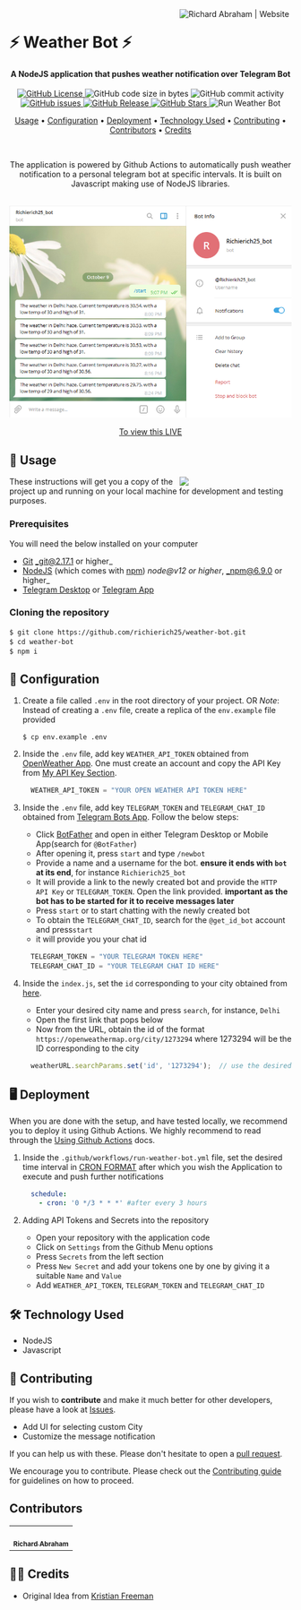 <!-- markdownlint-disable -->
<a href="https://www.richierich25.com" target="_blank">
    <img alt="Richard Abraham | Website" src="https://user-images.githubusercontent.com/34006942/95367062-e827e000-08f1-11eb-8e6a-b28b6d0e9690.png" title="Richard Abraham | Website" align="right" width="200px" />
</a>

⚡️ Weather Bot ⚡️
======================

<h4 align="center">A NodeJS application that pushes weather notification over Telegram Bot</h4>

<div align="center"> 

  <p align="center">
    <a href="https://github.com/richierich25/weather-bot/blob/main/LICENSE">
      <img src="https://img.shields.io/github/license/richierich25/weather-bot?color=blue" alt="GitHub License">
    </a>
    <img src="https://img.shields.io/github/languages/code-size/richierich25/weather-bot" alt="GitHub code size in bytes">
    <img src="https://img.shields.io/github/commit-activity/w/richierich25/weather-bot" alt="GitHub commit activity">
    <a href="https://github.com/richierich25/weather-bot/issues">
      <img src="https://img.shields.io/github/issues/richierich25/weather-bot" alt="GitHub issues">
    </a>
    <a href="https://github.com/richierich25/weather-bot/releases">
      <img src="https://img.shields.io/github/v/release/richierich25/weather-bot.svg?style=flat" alt="GitHub Release">
    </a>
      <a href="https://github.com/richierich25/weather-bot/stargazers">
      <img src="https://img.shields.io/github/stars/richierich25/weather-bot" alt="GitHub Stars">
    </a>
    <img src="https://github.com/richierich25/weather-bot/workflows/build/badge.svg" alt="Run Weather Bot">
  </p>

  <p align="center">
    <a href="#usage">Usage</a> •
    <a href="#configuration">Configuration</a> •
    <a href="#deployment">Deployment</a> •
    <a href="#technology-used">Technology Used</a> •
    <a href="#contributing">Contributing</a> •
    <a href="#contributors">Contributors</a> •
    <a href="#credits">Credits</a>
  </p>
  <br>

  <p>
    The application is powered by Github Actions to automatically push weather notification to a personal telegram bot at specific intervals. It is built on Javascript making use of NodeJS libraries. 
  </p>
  <br>

</div>

<img src="./telegram-bot.png">
<p align="center">
  <a href="http://t.me/Richierich25_bot">To view this LIVE</a>
</p>


## 📖 Usage

<img align="right" src="https://i.ibb.co/CJfW18H/ship.gif" width="200"/>

These instructions will get you a copy of the project up and running on your local machine for development and testing purposes.

### Prerequisites

You will need the below installed on your computer
- [Git](https://git-scm.com) _git@2.17.1 or higher_
- [NodeJS](https://nodejs.org/en/download/) (which comes with [npm](http://npmjs.com)) _node@v12 or higher_, _npm@6.9.0 or higher_
- [Telegram Desktop](https://desktop.telegram.org/) or [Telegram App](https://play.google.com/store/apps/details?id=org.telegram.messenger&hl=en_IN&gl=US)

### Cloning the repository

```sh
$ git clone https://github.com/richierich25/weather-bot.git
$ cd weather-bot
$ npm i 
```

## 💨 Configuration

  1. Create a file called `.env` in the root directory of your project. OR
    *Note*: Instead of creating a `.env` file, create a replica of the `env.example` file provided

      ```shell
      $ cp env.example .env
      ```

  2. Inside the `.env` file, add key `WEATHER_API_TOKEN` obtained from [OpenWeather App](https://home.openweathermap.org/). One must create an account and copy the API Key from [My API Key Section](https://home.openweathermap.org/api_keys).

      ```javascript
        WEATHER_API_TOKEN = "YOUR OPEN WEATHER API TOKEN HERE"
      ```

  3. Inside the `.env` file, add key `TELEGRAM_TOKEN` and `TELEGRAM_CHAT_ID` obtained from [Telegram Bots App](https://core.telegram.org/bots). Follow the below steps:

      - Click [BotFather](https://t.me/botfather) and open in either Telegram Desktop or Mobile App(search for `@BotFather`)
      - After opening it, press `start` and type `/newbot`
      - Provide a name and a username for the bot. **ensure it ends with `bot` at its end**, for instance `Richierich25_bot`
      - It will provide a link to the newly created bot and provide the `HTTP API Key` or `TELEGRAM_TOKEN`. Open the link provided. **important as the bot has to be started for it to receive messages later**
      - Press `start` or to start chatting with the newly created bot 
      - To obtain the `TELEGRAM_CHAT_ID`, search for the `@get_id_bot` account and press`start`
      - it will provide you your chat id

      ```javascript
        TELEGRAM_TOKEN = "YOUR TELEGRAM TOKEN HERE"
        TELEGRAM_CHAT_ID = "YOUR TELEGRAM CHAT ID HERE"
      ```

  4. Inside the `index.js`, set the `id` corresponding to your city obtained from [here](https://openweathermap.org/find).

      - Enter your desired city name and press `search`, for instance, `Delhi`
      - Open the first link that pops below
      - Now from the URL, obtain the id of the format `https://openweathermap.org/city/1273294` where 1273294 will be the ID corresponding to the city

      ```javascript
        weatherURL.searchParams.set('id', '1273294');  // use the desired id here
      ```

## 🖥️ Deployment

When you are done with the setup, and have tested locally, we recommend you to deploy it using Github Actions.
We highly recommend to read through the [Using Github Actions](https://docs.github.com/en/free-pro-team@latest/actions/quickstart) docs.

  1. Inside the `.github/workflows/run-weather-bot.yml` file, set the desired time interval in [CRON FORMAT](https://www.freeformatter.com/cron-expression-generator-quartz.html) after which you wish the Application to execute and push further notifications

      ```yaml
        schedule:
          - cron: '0 */3 * * *' #after every 3 hours
      ```

  2. Adding API Tokens and Secrets into the repository

      - Open your repository with the application code
      - Click on `Settings` from the Github Menu options
      - Press `Secrets` from the left section
      - Press `New Secret` and add your tokens one by one by giving it a suitable `Name` and `Value`
      - Add `WEATHER_API_TOKEN`, `TELEGRAM_TOKEN` and `TELEGRAM_CHAT_ID`

## 🛠️ Technology Used

- NodeJS
- Javascript

## 🤝 Contributing

If you wish to **contribute** and make it much better for other developers, please have a look at [Issues](https://github.com/richierich25/weather-bot/issues).

- Add UI for selecting custom City
- Customize the message notification

If you can help us with these. Please don't hesitate to open a [pull request](https://github.com/richierich25/weather-bot/pulls).

We encourage you to contribute. Please check out the [Contributing guide](CONTRIBUTING.md) for guidelines on how to proceed.

## Contributors

<!-- ALL-CONTRIBUTORS-LIST:START - Do not remove or modify this section -->
<table>
  <tr>
    <td align="center"><a href="htts://www.richierich25.com">
    <img src="https://user-images.githubusercontent.com/34006942/95364922-0e984c00-08ef-11eb-9e3b-48cfd6f844e7.jpg" width="100px;" alt=""/><br /><sub><b>Richard Abraham</b></sub></a></td>
  </tr>
</table>
<!-- ALL-CONTRIBUTORS-LIST:END -->


## 👏🏻 Credits

- Original Idea from [Kristian Freeman](https://github.com/signalnerve)